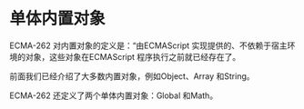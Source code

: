 # 单体内置对象

ECMA-262 对内置对象的定义是：“由ECMAScript 实现提供的、不依赖于宿主环境的对象，这些对象在ECMAScript 程序执行之前就已经存在了。

前面我们已经介绍了大多数内置对象，例如Object、Array 和String。

ECMA-262 还定义了两个单体内置对象：Global 和Math。